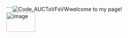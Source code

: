 ¨¨![Code_AUCToVFsVW](https://github.com/user-attachments/assets/17d09be2-7046-4214-873b-c9ce292239d3)welcome to my page!  
<img width="77" height="53" alt="image" src="https://github.com/user-attachments/assets/7b236f5c-b19a-41ff-8839-6bef61ee18dd" />
